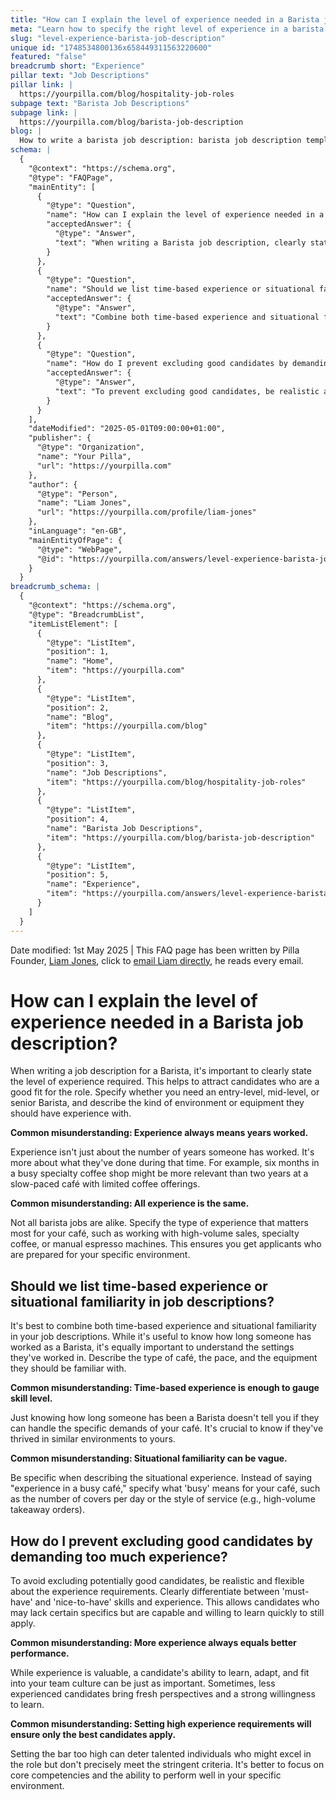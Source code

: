 ```yaml
---
title: "How can I explain the level of experience needed in a Barista job description?"
meta: "Learn how to specify the right level of experience in a barista job description, balancing time-based experience with situational familiarity."
slug: "level-experience-barista-job-description"
unique id: "1748534800136x658449311563220600"
featured: "false"
breadcrumb short: "Experience"
pillar text: "Job Descriptions"
pillar link: |
  https://yourpilla.com/blog/hospitality-job-roles
subpage text: "Barista Job Descriptions"
subpage link: |
  https://yourpilla.com/blog/barista-job-description
blog: |
  How to write a barista job description: barista job description template included.
schema: |
  {
    "@context": "https://schema.org",
    "@type": "FAQPage",
    "mainEntity": [
      {
        "@type": "Question",
        "name": "How can I explain the level of experience needed in a Barista job description?",
        "acceptedAnswer": {
          "@type": "Answer",
          "text": "When writing a Barista job description, clearly state the level of experience required by specifying if you need an entry-level, mid-level, or senior Barista. Describe the environment or equipment they should be familiar with, focusing on the specific experiences that relate to your café, such as high-volume sales, specialty coffee, or manual espresso machines. It's beneficial to clarify that relevant experience refers to tasks and responsibilities handled, not just the number of years worked."
        }
      },
      {
        "@type": "Question",
        "name": "Should we list time-based experience or situational familiarity in job descriptions?",
        "acceptedAnswer": {
          "@type": "Answer",
          "text": "Combine both time-based experience and situational familiarity in job descriptions. It's useful to know the duration someone has worked as a Barista, but it's equally important to understand the settings in which they have worked. Specify the café type, the pace, and the equipment necessary, and define what 'busy' means for your café, such as the number of covers per day or the style of service."
        }
      },
      {
        "@type": "Question",
        "name": "How do I prevent excluding good candidates by demanding too much experience?",
        "acceptedAnswer": {
          "@type": "Answer",
          "text": "To prevent excluding good candidates, be realistic and flexible about the experience requirements. Clearly differentiate between 'must-have' and 'nice-to-have' skills. Allow for candidates who may lack certain specifics but are capable and willing to learn quickly to apply. Focus on core competencies and the ability to perform well in your specific environment, rather than setting excessively high experience requirements."
        }
      }
    ],
    "dateModified": "2025-05-01T09:00:00+01:00",
    "publisher": {
      "@type": "Organization",
      "name": "Your Pilla",
      "url": "https://yourpilla.com"
    },
    "author": {
      "@type": "Person",
      "name": "Liam Jones",
      "url": "https://yourpilla.com/profile/liam-jones"
    },
    "inLanguage": "en-GB",
    "mainEntityOfPage": {
      "@type": "WebPage",
      "@id": "https://yourpilla.com/answers/level-experience-barista-job-description"
    }
  }
breadcrumb_schema: |
  {
    "@context": "https://schema.org",
    "@type": "BreadcrumbList",
    "itemListElement": [
      {
        "@type": "ListItem",
        "position": 1,
        "name": "Home",
        "item": "https://yourpilla.com"
      },
      {
        "@type": "ListItem",
        "position": 2,
        "name": "Blog",
        "item": "https://yourpilla.com/blog"
      },
      {
        "@type": "ListItem",
        "position": 3,
        "name": "Job Descriptions",
        "item": "https://yourpilla.com/blog/hospitality-job-roles"
      },
      {
        "@type": "ListItem",
        "position": 4,
        "name": "Barista Job Descriptions",
        "item": "https://yourpilla.com/blog/barista-job-description"
      },
      {
        "@type": "ListItem",
        "position": 5,
        "name": "Experience",
        "item": "https://yourpilla.com/answers/level-experience-barista-job-description"
      }
    ]
  }
---
```


Date modified: 1st May 2025 | This FAQ page has been written by Pilla Founder, [Liam Jones](https://yourpilla.com/profile/liam-jones), click to [email Liam directly](https://mailto:liam@yourpilla.com), he reads every email.

# How can I explain the level of experience needed in a Barista job description?

When writing a job description for a Barista, it's important to clearly state the level of experience required. This helps to attract candidates who are a good fit for the role. Specify whether you need an entry-level, mid-level, or senior Barista, and describe the kind of environment or equipment they should have experience with.

**Common misunderstanding: Experience always means years worked.**

Experience isn't just about the number of years someone has worked. It's more about what they've done during that time. For example, six months in a busy specialty coffee shop might be more relevant than two years at a slow-paced café with limited coffee offerings.

**Common misunderstanding: All experience is the same.**

Not all barista jobs are alike. Specify the type of experience that matters most for your café, such as working with high-volume sales, specialty coffee, or manual espresso machines. This ensures you get applicants who are prepared for your specific environment.

## Should we list time-based experience or situational familiarity in job descriptions?

It's best to combine both time-based experience and situational familiarity in your job descriptions. While it's useful to know how long someone has worked as a Barista, it's equally important to understand the settings they've worked in. Describe the type of café, the pace, and the equipment they should be familiar with.

**Common misunderstanding: Time-based experience is enough to gauge skill level.**

Just knowing how long someone has been a Barista doesn't tell you if they can handle the specific demands of your café. It's crucial to know if they've thrived in similar environments to yours.

**Common misunderstanding: Situational familiarity can be vague.**

Be specific when describing the situational experience. Instead of saying "experience in a busy café," specify what 'busy' means for your café, such as the number of covers per day or the style of service (e.g., high-volume takeaway orders).

## How do I prevent excluding good candidates by demanding too much experience?

To avoid excluding potentially good candidates, be realistic and flexible about the experience requirements. Clearly differentiate between 'must-have' and 'nice-to-have' skills and experience. This allows candidates who may lack certain specifics but are capable and willing to learn quickly to still apply.

**Common misunderstanding: More experience always equals better performance.**

While experience is valuable, a candidate's ability to learn, adapt, and fit into your team culture can be just as important. Sometimes, less experienced candidates bring fresh perspectives and a strong willingness to learn.

**Common misunderstanding: Setting high experience requirements will ensure only the best candidates apply.**

Setting the bar too high can deter talented individuals who might excel in the role but don't precisely meet the stringent criteria. It's better to focus on core competencies and the ability to perform well in your specific environment.